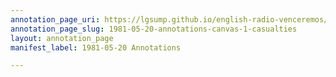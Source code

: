```yaml
---
annotation_page_uri: https://lgsump.github.io/english-radio-venceremos/annotations/1981-05-20-annotations-canvas-1-casualties.json
annotation_page_slug: 1981-05-20-annotations-canvas-1-casualties
layout: annotation_page
manifest_label: 1981-05-20 Annotations

---
```

